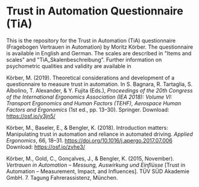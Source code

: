 # Trust in Automation Questionnaire (TiA)

This is the repository for the Trust in Automation (TiA) questionnaire (Fragebogen Vertrauen in Automation) by Moritz Körber. The questionnaire is available in English and German. The scales are described in "Items and scales" and "TiA_Skalenbeschreibung".
Further information on psychometric qualities and validity are available in 

Körber, M. (2019). Theoretical considerations and development of a questionnaire to measure trust in automation. In S. Bagnara, R. Tartaglia, S. Albolino, T. Alexander, & Y. Fujita (Eds.), *Proceedings of the 20th Congress of the International Ergonomics Association (IEA 2018): Volume VI: Transport Ergonomics and Human Factors (TEHF), Aerospace Human Factors and Ergonomics* (1st ed., pp. 13–30). Springer. Download: https://osf.io/y3jn5/

Körber, M., Baseler, E., & Bengler, K. (2018). Introduction matters: Manipulating trust in automation and reliance in automated driving. *Applied Ergonomics*, 66, 18–31. https://doi.org/10.1016/j.apergo.2017.07.006 Download: https://osf.io/zvhe3/

Körber, M., Gold, C., Gonçalves, J., & Bengler, K. (2015, November). *Vertrauen in Automation – Messung, Auswirkung und Einflüsse* \[Trust in Automation – Measurement, Impact, and Influences\]. TÜV SÜD Akademie GmbH. 7. Tagung Fahrerassistenz, München.